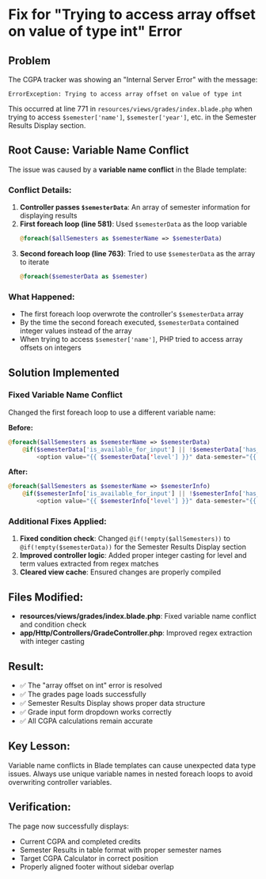 # Fix for "Trying to access array offset on value of type int" Error

## Problem
The CGPA tracker was showing an "Internal Server Error" with the message:
```
ErrorException: Trying to access array offset on value of type int
```

This occurred at line 771 in `resources/views/grades/index.blade.php` when trying to access `$semester['name']`, `$semester['year']`, etc. in the Semester Results Display section.

## Root Cause: Variable Name Conflict

The issue was caused by a **variable name conflict** in the Blade template:

### Conflict Details:
1. **Controller passes `$semesterData`**: An array of semester information for displaying results
2. **First foreach loop (line 581)**: Used `$semesterData` as the loop variable
   ```php
   @foreach($allSemesters as $semesterName => $semesterData)
   ```
3. **Second foreach loop (line 763)**: Tried to use `$semesterData` as the array to iterate
   ```php  
   @foreach($semesterData as $semester)
   ```

### What Happened:
- The first foreach loop overwrote the controller's `$semesterData` array
- By the time the second foreach executed, `$semesterData` contained integer values instead of the array
- When trying to access `$semester['name']`, PHP tried to access array offsets on integers

## Solution Implemented

### Fixed Variable Name Conflict
Changed the first foreach loop to use a different variable name:

**Before:**
```php
@foreach($allSemesters as $semesterName => $semesterData)
    @if($semesterData['is_available_for_input'] || !$semesterData['has_grades'])
        <option value="{{ $semesterData['level'] }}" data-semester="{{ $semesterName }}">Level {{ $semesterData['level'] }}</option>
```

**After:**
```php
@foreach($allSemesters as $semesterName => $semesterInfo)
    @if($semesterInfo['is_available_for_input'] || !$semesterInfo['has_grades'])
        <option value="{{ $semesterInfo['level'] }}" data-semester="{{ $semesterName }}">Level {{ $semesterInfo['level'] }}</option>
```

### Additional Fixes Applied:
1. **Fixed condition check**: Changed `@if(!empty($allSemesters))` to `@if(!empty($semesterData))` for the Semester Results Display section
2. **Improved controller logic**: Added proper integer casting for level and term values extracted from regex matches
3. **Cleared view cache**: Ensured changes are properly compiled

## Files Modified:
- **resources/views/grades/index.blade.php**: Fixed variable name conflict and condition check
- **app/Http/Controllers/GradeController.php**: Improved regex extraction with integer casting

## Result:
- ✅ The "array offset on int" error is resolved
- ✅ The grades page loads successfully 
- ✅ Semester Results Display shows proper data structure
- ✅ Grade input form dropdown works correctly
- ✅ All CGPA calculations remain accurate

## Key Lesson:
Variable name conflicts in Blade templates can cause unexpected data type issues. Always use unique variable names in nested foreach loops to avoid overwriting controller variables.

## Verification:
The page now successfully displays:
- Current CGPA and completed credits
- Semester Results in table format with proper semester names
- Target CGPA Calculator in correct position
- Properly aligned footer without sidebar overlap
